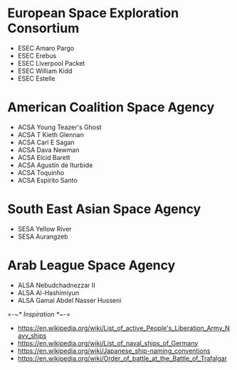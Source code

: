 
# European Space Exploration Consortium
* ESEC Amaro Pargo
* ESEC Erebus
* ESEC Liverpool Packet
* ESEC William Kidd
* ESEC Estelle

# American Coalition Space Agency
* ACSA Young Teazer's Ghost
* ACSA T Kieth Glennan
* ACSA Carl E Sagan
* ACSA Dava Newman
* ACSA Elcid Barett
* ACSA Agustín de Iturbide
* ACSA Toquinho
* ACSA Espírito Santo

# South East Asian Space Agency
* SESA Yellow River
* SESA Aurangzeb

# Arab League Space Agency
* ALSA Nebudchadnezzar II
* ALSA Al-Hashimiyun
* ALSA Gamal Abdel Nasser Husseni

=-_~* Inspiration *~_-=
* https://en.wikipedia.org/wiki/List_of_active_People's_Liberation_Army_Navy_ships
* https://en.wikipedia.org/wiki/List_of_naval_ships_of_Germany
* https://en.wikipedia.org/wiki/Japanese_ship-naming_conventions
* https://en.wikipedia.org/wiki/Order_of_battle_at_the_Battle_of_Trafalgar
